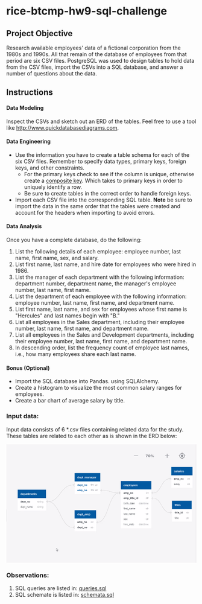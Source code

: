 # rice-btcmp-hw9-sql-challenge
## Project Objective

Research available employees' data of a fictional corporation from the 1980s and 1990s. All that remain of the database of employees from that period are six CSV files. PostgreSQL was used to design tables to hold data from the CSV files, import the CSVs into a SQL database, and answer a number of questions about the data.

## Instructions

#### Data Modeling

Inspect the CSVs and sketch out an ERD of the tables. Feel free to use a tool like http://www.quickdatabasediagrams.com.

#### Data Engineering

- Use the information you have to create a table schema for each of the six CSV files. Remember to specify data types, primary keys, foreign keys, and other constraints.
  - For the primary keys check to see if the column is unique, otherwise create a [composite key](https://en.wikipedia.org/wiki/Compound_key). Which takes to primary keys in order to uniquely identify a row.
  - Be sure to create tables in the correct order to handle foreign keys.
- Import each CSV file into the corresponding SQL table. **Note** be sure to import the data in the same order that the tables were created and account for the headers when importing to avoid errors.

#### Data Analysis

Once you have a complete database, do the following:

1. List the following details of each employee: employee number, last name, first name, sex, and salary.
2. List first name, last name, and hire date for employees who were hired in 1986.
3. List the manager of each department with the following information: department number, department name, the manager's employee number, last name, first name.
4. List the department of each employee with the following information: employee number, last name, first name, and department name.
5. List first name, last name, and sex for employees whose first name is "Hercules" and last names begin with "B."
6. List all employees in the Sales department, including their employee number, last name, first name, and department name.
7. List all employees in the Sales and Development departments, including their employee number, last name, first name, and department name.
8. In descending order, list the frequency count of employee last names, i.e., how many employees share each last name.

#### Bonus (Optional)

- Import the SQL database into Pandas. using SQLAlchemy.
- Create a histogram to visualize the most common salary ranges for employees.
- Create a bar chart of average salary by title.

### Input data:

Input data consists of 6 *.csv files containing related data for the study. These tables are related to each other as is shown in the ERD below:

<img src="figures\erd_final.png" style="zoom:130%;" align="center"/>

### Observations:

1. SQL queries are listed in: [queries.sql](queries.sql)
2. SQL schemate is listed in: [schemata.sql](schemata.sql)
